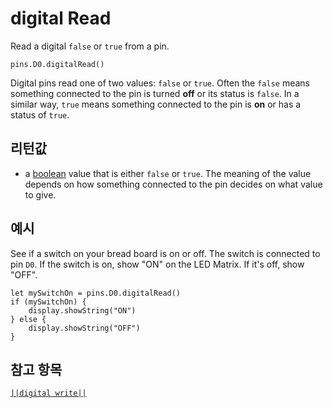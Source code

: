 # digital Read

Read a digital `false` or `true` from a pin.

```sig
pins.D0.digitalRead()
```

Digital pins read one of two values: `false` or `true`. Often the `false` means something connected to the pin is turned **off** or its status is `false`. In a similar way, `true` means something connected to the pin is **on** or has a status of `true`.

## 리턴값

* a [boolean](types/boolean) value that is either `false` or `true`. The meaning of the value depends on how something connected to the pin decides on what value to give.

## 예시

See if a switch on your bread board is on or off. The switch is connected to pin `D0`. If the switch is on, show "ON" on the LED Matrix. If it's off, show "OFF".

```blocks
let mySwitchOn = pins.D0.digitalRead()
if (mySwitchOn) {
    display.showString("ON")
} else {
    display.showString("OFF")
}
```

## 참고 항목

[`||digital write||`](/reference/pins/digital-write)